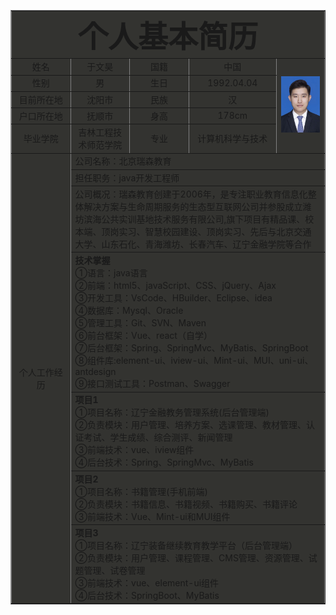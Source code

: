 <html>
<head>
    <meta charset="UTF-8">
    <title>个人简历</title>
</head>
<body>
    <table style="width:100%" border="1" cellpadding="0" cellspacing="3" align="center" bgcolor="#33333">
    <tr align="center" >
    <td align="center" colspan="5">
    <font size="13"><b>个人基本简历</b></font>
    </td>
    </tr>
    <tr align="center">
    <td width="150">姓名</td>
    <td width="200">于文昊</td>
    <td width="150">国籍</td>
    <td width="200">中国</td>
    <td width="200" rowspan="5"><img src="./yuwenhao.png"></td>
    </tr>
    <tr align="center">
    <td width="225">性别</td>
    <td width="225">男</td>
    <td width="225">生日</td>
    <td width="225">1992.04.04</td>
    </tr>
    <tr align="center">
    <td>目前所在地</td>
    <td>沈阳市</td>
    <td>民族</td>
    <td>汉</td>
    </tr>
    <tr align="center">
    <td>户口所在地</td>
    <td>抚顺市</td>
    <td>身高</td>
    <td>178cm</td>
    </tr>
    <tr align="center">
    <td>毕业学院</td>
    <td>吉林工程技术师范学院</td>
    <td>专业</td>
    <td>计算机科学与技术</td>
    </tr>
    <tr align="center">
      <td rowspan ="9" align="middle">个人工作经历</td>
      <td colspan="4" align="left">公司名称：北京瑞森教育</td>
    </tr>
    <tr>
      <td colspan="4">担任职务：java开发工程师</td>
    </tr>
    <tr>
      <td colspan="4">公司概况：瑞森教育创建于2006年，是专注职业教育信息化整体解决方案与生命周期服务的生态型互联网公司并参股成立潍坊滨海公共实训基地技术服务有限公司,旗下项目有精品课、校本端、顶岗实习、智慧校园建设、顶岗实习、先后与北京交通大学、山东石化、青海潍坊、长春汽车、辽宁金融学院等合作</td>
    </tr>
    <tr>
      <td colspan="4"><strong>技术掌握</strong> <br/>
                      ①语言：java语言 <br/>
                      ②前端：html5、javaScript、CSS、jQuery、Ajax <br/>
                      ③开发工具：VsCode、HBuilder、Eclipse、idea <br/>
                      ④数据库：Mysql、Oracle <br/>
                      ⑤管理工具：Git、SVN、Maven <br/>
                      ⑥前台框架：Vue、react（自学） <br/>
                      ⑦后台框架：Spring、SpringMvc、MyBatis、SpringBoot <br/>
                      ⑧组件库:element-ui、iview-ui、Mint-ui、MUI、uni-ui、antdesign <br/>
                      ⑨接口测试工具：Postman、Swagger
        </td>
    </tr>
    <tr>
      <td colspan="4"><strong>项目1</strong> <br/>
                      ①项目名称：辽宁金融教务管理系统(后台管理端) <br/>
                      ②负责模块：用户管理、培养方案、选课管理、教材管理、认证考试、学生成绩、综合测评、新闻管理 <br/>
                      ③前端技术：vue、iview组件<br/>
                      ④后台技术：Spring、SpringMvc、MyBatis<br/>
        </td>
    </tr>
    <tr>
      <td colspan="4"><strong>项目2</strong> <br/>
                      ①项目名称：书籍管理(手机前端) <br/>
                      ②负责模块：书籍信息、书籍视频、书籍购买、书籍评论 <br/>
                      ③前端技术：Vue、Mint-ui和MUI组件 <br/>
        </td>
    </tr>
    <tr>
      <td colspan="4"><strong>项目3</strong> <br/>
                      ①项目名称：辽宁装备继续教育教学平台（后台管理端） <br/>
                      ②负责模块：用户管理、课程管理、CMS管理、资源管理、试题管理、试卷管理 <br/>
                      ③前端技术：vue、element-ui组件<br/>
                      ④后台技术：SpringBoot、MyBatis<br/>
        </td>
    </tr>
  </table>
</body>
</html>
